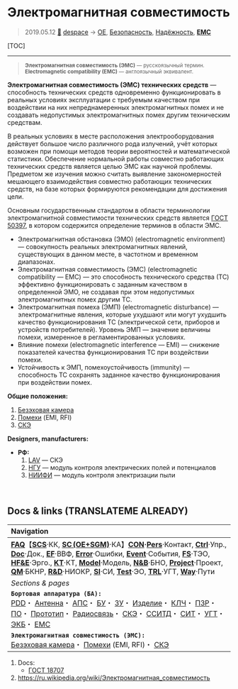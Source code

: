 # Электромагнитная совместимость
> 2019.05.12 [🚀](../index/index.md) [despace](index.md) → [OE](sc.md), [Безопасность](qm.md), [Надёжность](qm.md), **[EMC](emc.md)**

[TOC]

---

> <small>**Электромагнитная совместимость (ЭМС)** — русскоязычный термин. **Electromagnetic compatibility (EMC)** — англоязычный эквивалент.</small>

**Электромагнитная совместимость (ЭМС) технических средств** — способность технических средств одновременно функционировать в реальных условиях эксплуатации с требуемым качеством при воздействии на них непреднамеренных электромагнитных помех и не создавать недопустимых электромагнитных помех другим техническим средствам.

В реальных условиях в месте расположения электрооборудования действует большое число различного рода излучений, учёт которых возможен при помощи методов теории вероятностей и математической статистики. Обеспечение нормальной работы совместно работающих технических средств является целью ЭМС как научной проблемы. Предметом же изучения можно считать выявление закономерностей мешающего взаимодействия совместно работающих технических средств, на базе которых формируются рекомендации для достижения цели.

Основным государственным стандартом в области терминологии электромагнитной совместимости технических средств является [ГОСТ 50397](гост_50397.md), в котором содержится определение терминов в области ЭМС.
   - Электромагнитная обстановка (ЭМО) (electromagnetic environment) — совокупность реальных электромагнитных явлений, существующих в данном месте, в частотном и временном диапазонах.
   - Электромагнитная совместимость (ЭМС) (electromagnetic compatibility — EMC) — это способность технического средства (ТС) эффективно функционировать с заданным качеством в определенной ЭМО, не создавая при этом недопустимых электромагнитных помех другим ТС.
   - Электромагнитная помеха (ЭМП) (electromagnetic disturbance) — электромагнитные явления, которые ухудшают или могут ухудшить качество функционирования ТС (электрической сети, приборов и устройств потребителей). Уровень ЭМП — значение величины помехи, измеренное в регламентированных условиях.
   - Влияние помехи (electromagnetic interference — EMI) — снижение показателей качества функционирования ТС при воздействии помехи.
   - Устойчивость к ЭМП, помехоустойчивость (immunity) — способность ТС сохранять заданное качество функционирования при воздействии помех.

**Общие положения:**

   1. [Безэховая камера](ach.md)
   1. [Помехи](emi.md) (EMI, RFI)
   1. [СКЭ](elmsys.md)

**Designers, manufacturers:**

   - **РФ:**
      1. [LAV](contact/lav.md) — СКЭ
      1. [НГУ](contact/nsu.md) — модуль контроля электрических полей и потенциалов
      1. [НИИФИ](contact/niifi.md) — модуль контроля электризации пыли



<p style="page-break-after:always"> </p>

## Docs & links (TRANSLATEME ALREADY)
|Navigation|
|:--|
|**[FAQ](faq.md)**【**[SCS](scs.md)**·КК, **[SC (OE+SGM)](sc.md)**·КА】**[CON](contact.md)·[Pers](person.md)**·Контакт, **[Ctrl](control.md)**·Упр., **[Doc](doc.md)**·Док., **[EF](ef.md)**·ВВФ, **[Error](error.md)**·Ошибки, **[Event](event.md)**·События, **[FS](fs.md)**·ТЭО, **[HF&E](hfe.md)**·Эрго., **[KT](kt.md)**·КТ, **[Model](model.md)**·Модель, **[N&B](nnb.md)**·БНО, **[Project](project.md)**·Проект, **[QM](qm.md)**·БКНР, **[R&D](rnd.md)**·НИОКР, **[SI](si.md)**·СИ, **[Test](test.md)**·ЭО, **[TRL](trl.md)**·УГТ, **[Way](way.md)**·Пути|
|*Sections & pages*|
|**`Бортовая аппаратура (БА):`**<br> [PDD](pdd.md)・ [Антенна](antenna.md)・ [АПС](hns.md)・ [БУ](eas.md)・ [ЗУ](ds.md)・ [Изделие](unit.md)・ [КЛЧ](clean_lvl.md)・ [ПЗР](fov.md)・ [ПО](soft.md)・ [Прототип](prototype.md)・ [Радиосвязь](comms.md)・ [СКЭ](elmsys.md)・ [ССИТД](tsdcs.md)・ [СИТ](etedp.md)・ [УГТ](trl.md)・ [ЭКБ](elc.md)・ [EMC](emc.md)|
|**`Электромагнитная совместимость (ЭМС):`**<br> [Безэховая камера](ach.md)・ [Помехи](emi.md) (EMI, RFI)・ [СКЭ](elmsys.md)|

   1. Docs:
      - [ГОСТ 18707](гост_18707.md)
   1. <https://ru.wikipedia.org/wiki/Электромагнитная_совместимость>

